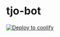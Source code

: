 # tjo-bot
[![Deploy to coolify](https://github.com/pcpd-tjo/tjo-bot/actions/workflows/coolify-deploy.yaml/badge.svg)](https://github.com/pcpd-tjo/tjo-bot/actions/workflows/coolify-deploy.yaml)

